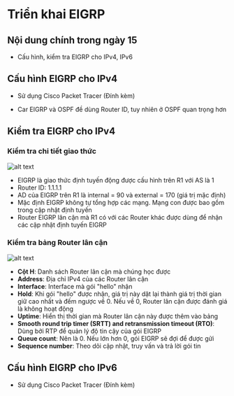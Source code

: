 # Triển khai EIGRP

## Nội dung chính trong ngày 15

- Cấu hình, kiểm tra EIGRP cho IPv4, IPv6

## Cấu hình EIGRP cho IPv4
- Sử dụng Cisco Packet Tracer (Đính kèm)

- Car EIGRP và OSPF đề dùng Router ID, tuy nhiên ở OSPF quan trọng hơn

## Kiểm tra EIGRP cho IPv4
### Kiểm tra chi tiết giao thức
![alt text](https://i.imgur.com/m14iwXB.png)

- EIGRP là giao thức định tuyến động được cấu hình trên R1 với AS là 1
- Router ID: 1.1.1.1
- AD của EIGRP trên R1 là internal = 90 và external = 170 (giá trị mặc định)
- Mặc định EIGRP không tự tổng hợp các mạng. Mạng con được bao gồm trong cập nhật định tuyến
- Router EIGRP lân cận mà R1 có với các Router khác được dùng để nhận các cập nhật định tuyến EIGRP
### Kiểm tra bảng Router lân cận
![alt text](https://i.imgur.com/4BRpZvP.png)

- **Cột H**: Danh sách Router lân cận mà chúng học được
- **Address**: Địa chỉ IPv4 của các Router lân cận
- **Interface**: Interface mà gói "hello" nhận
- **Hold**: Khi gói "hello" được nhận, giá trị này dặt lại thành giá trị thời gian giữ cao nhất và đếm ngược về 0. Nếu về 0, Router lân cận được đánh giá là không hoạt động
- **Uptime**: Hiển thị thời gian mà Router lân cận này được thêm vào bảng
- **Smooth round trip timer (SRTT) and retransmission timeout (RTO)**: Dùng bởi RTP để quản lý độ tin cậy của gói EIGRP
- **Queue count**: Nên là 0. Nếu lớn hơn 0, gói EIGRP sẽ đợi để được gửi
- **Sequence number**: Theo dõi cập nhật, truy vấn và trả lời gói tin

## Cấu hình EIGRP cho IPv6
- Sử dụng Cisco Packet Tracer (Đính kèm)
